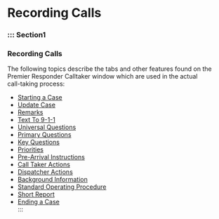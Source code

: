 # Recording Calls

### ::: Section1

### **Recording Calls**

&#x20;

The following topics describe the tabs and other features found on the\
Premier Responder Calltaker window which are used in the actual\
call-taking process:

* [Starting a Case](<Starting a Case.md>)
* [Update Case](<Update Case.md>)
* [Remarks](Narrative.md)
* [Text To 9-1-1](Text%20To%209-1-1.md)
* [Universal Questions](<All Caller Questions.md>)
* [Primary Questions](<General Questions.md>)
* [Key Questions](<Vital Points.md>)
* [Priorities](Priorities.md)
* [Pre-Arrival Instructions](<Pre-Arrival Instructions.md>)
* [Call Taker Actions](<Call-Taker Actions.md>)
* [Dispatcher Actions](<Dispatcher Actions.md>)
* [Background Information](<Background Information.md>)
* [Standard Operating Procedure](<Standard Operating Procedure.md>)
* [Short Report](<Short Report.md>)
* [Ending a Case](<Ending a Case.md>)  \
  :::
